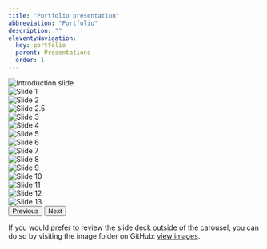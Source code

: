 ```yaml
---
title: "Portfolio presentation"
abbreviation: "Portfolio"
description: ""
eleventyNavigation:
  key: portfolio
  parent: Presentations
  order: 1
---
```


<div class="container-xxl mb-2 py-2 px-md-5">
  <div class="row px-3">
    <div class="col-12">
      <div id="carouselExample" class="carousel slide" data-bs-ride="true">
        <div class="carousel-inner">
          <div class="carousel-item active">
            <img src="{{ '/img/portfolio/Slide0.png' | url }}" class="d-block w-100" alt="Introduction slide">
          </div>
          <div class="carousel-item">
            <img src="{{ '/img/portfolio/Slide1.png' | url }}" class="d-block w-100" alt="Slide 1">
          </div>
          <div class="carousel-item">
            <img src="{{ '/img/portfolio/Slide2.png' | url }}" class="d-block w-100" alt="Slide 2">
          </div>
          <div class="carousel-item">
            <img src="{{ '/img/portfolio/Slide2-5.png' | url }}" class="d-block w-100" alt="Slide 2.5">
          </div>
          <div class="carousel-item">
            <img src="{{ '/img/portfolio/Slide3.png' | url }}" class="d-block w-100" alt="Slide 3">
          </div>
          <div class="carousel-item">
            <img src="{{ '/img/portfolio/Slide4.png' | url }}" class="d-block w-100" alt="Slide 4">
          </div>
          <div class="carousel-item">
            <img src="{{ '/img/portfolio/Slide5.png' | url }}" class="d-block w-100" alt="Slide 5">
          </div>
          <div class="carousel-item">
            <img src="{{ '/img/portfolio/Slide6.png' | url }}" class="d-block w-100" alt="Slide 6">
          </div>
          <div class="carousel-item">
            <img src="{{ '/img/portfolio/Slide7.png' | url }}" class="d-block w-100" alt="Slide 7">
          </div>
          <div class="carousel-item">
            <img src="{{ '/img/portfolio/Slide8.png' | url }}" class="d-block w-100" alt="Slide 8">
          </div>
          <div class="carousel-item">
            <img src="{{ '/img/portfolio/Slide10.png' | url }}" class="d-block w-100" alt="Slide 9">
          </div>
          <div class="carousel-item">
            <img src="{{ '/img/portfolio/Slide11.png' | url }}" class="d-block w-100" alt="Slide 10">
          </div>
          <div class="carousel-item">
            <img src="{{ '/img/portfolio/Slide12.png' | url }}" class="d-block w-100" alt="Slide 11">
          </div>
          <div class="carousel-item">
            <img src="{{ '/img/portfolio/Slide13.png' | url }}" class="d-block w-100" alt="Slide 12">
          </div>
          <div class="carousel-item">
            <img src="{{ '/img/portfolio/Slide14.png' | url }}" class="d-block w-100" alt="Slide 13">
          </div>
        </div>
        <button class="carousel-control-prev" type="button" data-bs-target="#carouselExample" data-bs-slide="prev">
          <span class="carousel-control-prev-icon" aria-hidden="true"></span>
          <span class="visually-hidden">Previous</span>
        </button>
        <button class="carousel-control-next" type="button" data-bs-target="#carouselExample" data-bs-slide="next">
          <span class="carousel-control-next-icon" aria-hidden="true"></span>
          <span class="visually-hidden">Next</span>
        </button>
      </div>
    </div>
  </div>
  <div class="row px-3">
    <div class="col-12">
      <p class="text-body-secondary">
        If you would prefer to review the slide deck outside of the carousel, you can do so by visiting the image folder on GitHub: <a class="link-offset-2 link-underline-opacity-25 link-underline-opacity-100-hover" href="https://github.com/AdamJ/AdamJ.github.io/tree/main/docs/img/portfolio/" target="top" alt="Link to images on GitHub">view images</a>.
      </p>
    </div>
  </div>
</div>
